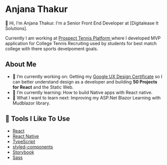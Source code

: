 # Anjana Thakur

👋 Hi, I'm Anjana Thakur. I'm a Senior Front End Developer at [Digitalease It Solutions]. 

Currently I am working  at [Prospect Tennis Platform ](http://www.prospecttennis.com/) where I developed MVP application for College Tennis Recruiting used by students for best match college with there sports develpoment goals.

## About Me

- 🔭 I’m currently working on: Getting my [Google UX Design Certificate](https://grow.google/uxdesign/) so I can better understand design as a developer
      and building  **50 Projects for React** and the Static Web.
- 🌱 I’m currently learning: How to build Native apps with React native.
- 🤔 What I want to learn next: Improving my ASP.Net Blazor Learning with Mudblazor library.

## 🔧 Tools I Like To Use

- [React](https://reactjs.org/)
- [React Native](https://reactnative.dev/)
- [TypeScript](https://www.typescriptlang.org/)
- [styled-components](https://styled-components.com/)
- [Storybook](https://storybook.js.org/)
- [Sass](https://sass-lang.com/)
